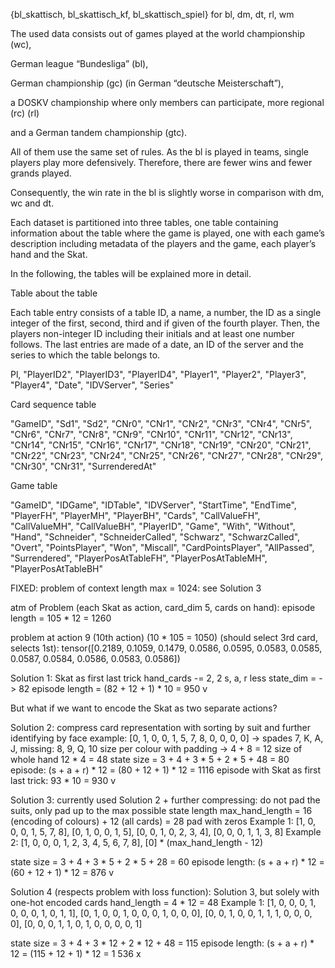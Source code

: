{bl_skattisch, bl_skattisch_kf, bl_skattisch_spiel} for bl, dm, dt, rl, wm

The used data consists out of games played at the 
world championship (wc), 

German league “Bundesliga” (bl), 

German championship (gc) (in German “deutsche Meisterschaft”), 

a DOSKV championship where only members can participate, more regional (rc) (rl) 

and a German tandem championship (gtc). 

All of them use the same set of rules. 
As the bl is played in teams, single players play more defensively. 
Therefore, there are fewer wins and fewer grands played.

Consequently, the win rate in the bl is slightly worse in comparison with dm, wc and dt. 

[comment]: <> (insert win rate table)

Each dataset is partitioned into three tables, one table containing information about the table where the game is played, one with each game’s description including metadata of the players and the game, each player’s hand and the Skat.

In the following, the tables will be explained more in detail.

Table about the table

Each table entry consists of a table ID, a name, a number, the ID as a single integer of the first, second, third and if given of the fourth player. Then, the players non-integer ID including their initials and at least one number follows. The last entries are made of a date, an ID of the server and the series to which the table belongs to.
  

Pl, "PlayerID2", "PlayerID3", "PlayerID4",
"Player1", "Player2", "Player3", "Player4", "Date", "IDVServer", "Series"

Card sequence table

"GameID", "Sd1", "Sd2", "CNr0", "CNr1", "CNr2", "CNr3", "CNr4", "CNr5", "CNr6", "CNr7",
"CNr8", "CNr9", "CNr10", "CNr11", "CNr12", "CNr13", "CNr14", "CNr15", "CNr16", "CNr17",
"CNr18", "CNr19", "CNr20", "CNr21", "CNr22", "CNr23", "CNr24", "CNr25", "CNr26", "CNr27",
"CNr28", "CNr29", "CNr30", "CNr31", "SurrenderedAt"

Game table

"GameID", "IDGame", "IDTable", "IDVServer", "StartTime", "EndTime", "PlayerFH",
"PlayerMH", "PlayerBH", "Cards", "CallValueFH", "CallValueMH", "CallValueBH", "PlayerID", "Game",  "With", "Without", "Hand", "Schneider", "SchneiderCalled", "Schwarz",
"SchwarzCalled", "Overt", "PointsPlayer", "Won", "Miscall", "CardPointsPlayer", "AllPassed",
"Surrendered", "PlayerPosAtTableFH", "PlayerPosAtTableMH", "PlayerPosAtTableBH"


 FIXED: problem of context length max = 1024: see Solution 3

 atm of Problem (each Skat as action, card_dim 5, cards on hand): episode length = 105 * 12 = 1260

 problem at action 9 (10th action) (10 * 105 = 1050) (should select 3rd card, selects 1st):
 tensor([0.2189, 0.1059, 0.1479, 0.0586, 0.0595, 0.0583, 0.0585, 0.0587, 0.0584, 0.0586, 0.0583, 0.0586])

 Solution 1:
 Skat as first last trick
   hand_cards -= 2, 2 s, a, r less
   state_dim = -> 82
   episode length = (82 + 12 + 1) * 10 = 950 v

   But what if we want to encode the Skat as two separate actions?

 Solution 2:
 compress card representation with sorting by suit and further identifying by face
 example: [0, 1, 0, 0, 1, 5, 7, 8, 0, 0, 0, 0]
   -> spades 7, K, A, J, missing: 8, 9, Q, 10
   size per colour with padding -> 4 + 8 = 12
   size of whole hand 12 * 4 = 48
   state size = 3 + 4 + 3 * 5 + 2 * 5 + 48 = 80
   episode: (s + a + r) * 12 = (80 + 12 + 1) * 12 = 1116
   episode with Skat as first last trick: 93 * 10 = 930 v

 Solution 3: currently used
 Solution 2 + further compressing: do not pad the suits, only pad up to the max possible state length
   max_hand_length = 16 (encoding of colours) + 12 (all cards) = 28
 pad with zeros
 Example 1:
 [1, 0, 0, 0, 1, 5, 7, 8], [0, 1, 0, 0, 1, 5],
 [0, 0, 1, 0, 2, 3, 4], [0, 0, 0, 1, 1, 3, 8]
 Example 2:
 [1, 0, 0, 0, 1, 2, 3, 4, 5, 6, 7, 8], [0] * (max_hand_length - 12)

   state size = 3 + 4 + 3 * 5 + 2 * 5 + 28 = 60
   episode length: (s + a + r) * 12 = (60 + 12 + 1) * 12 = 876 v

 Solution 4 (respects problem with loss function):
 Solution 3, but solely with one-hot encoded cards
   hand_length = 4 * 12 = 48
 Example 1:
 [1, 0, 0, 0, 1, 0, 0, 0, 1, 0, 1, 1], [0, 1, 0, 0, 1, 0, 0, 0, 1, 0, 0, 0],
 [0, 0, 1, 0, 0, 1, 1, 1, 0, 0, 0, 0], [0, 0, 0, 1, 1, 0, 1, 0, 0, 0, 0, 1]

   state size = 3 + 4 + 3 * 12 + 2 * 12 + 48 = 115
   episode length: (s + a + r) * 12 = (115 + 12 + 1) * 12 = 1 536  x
